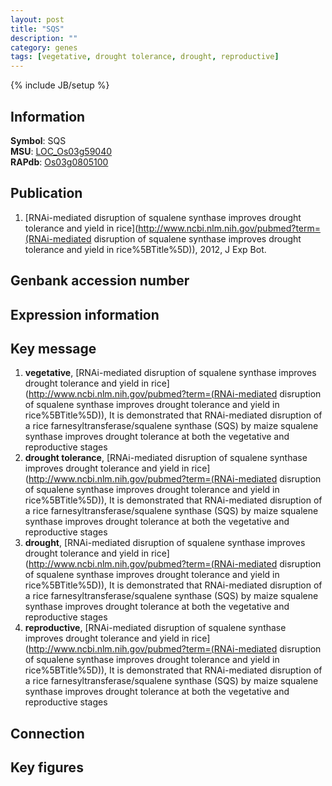 ```yaml
---
layout: post
title: "SQS"
description: ""
category: genes
tags: [vegetative, drought tolerance, drought, reproductive]
---
```

{% include JB/setup %}

## Information
__Symbol__: SQS  
__MSU__: [LOC_Os03g59040](http://rice.plantbiology.msu.edu/cgi-bin/ORF_infopage.cgi?orf=LOC_Os03g59040)  
__RAPdb__: [Os03g0805100](http://rapdb.dna.affrc.go.jp/viewer/gbrowse_details/irgsp1?name=Os03g0805100)  

## Publication
1. [RNAi-mediated disruption of squalene synthase improves drought tolerance and yield in rice](http://www.ncbi.nlm.nih.gov/pubmed?term=(RNAi-mediated disruption of squalene synthase improves drought tolerance and yield in rice%5BTitle%5D)), 2012, J Exp Bot.

## Genbank accession number

## Expression information

## Key message
1. __vegetative__, [RNAi-mediated disruption of squalene synthase improves drought tolerance and yield in rice](http://www.ncbi.nlm.nih.gov/pubmed?term=(RNAi-mediated disruption of squalene synthase improves drought tolerance and yield in rice%5BTitle%5D)),  It is demonstrated that RNAi-mediated disruption of a rice farnesyltransferase/squalene synthase (SQS) by maize squalene synthase improves drought tolerance at both the vegetative and reproductive stages
2. __drought tolerance__, [RNAi-mediated disruption of squalene synthase improves drought tolerance and yield in rice](http://www.ncbi.nlm.nih.gov/pubmed?term=(RNAi-mediated disruption of squalene synthase improves drought tolerance and yield in rice%5BTitle%5D)),  It is demonstrated that RNAi-mediated disruption of a rice farnesyltransferase/squalene synthase (SQS) by maize squalene synthase improves drought tolerance at both the vegetative and reproductive stages
3. __drought__, [RNAi-mediated disruption of squalene synthase improves drought tolerance and yield in rice](http://www.ncbi.nlm.nih.gov/pubmed?term=(RNAi-mediated disruption of squalene synthase improves drought tolerance and yield in rice%5BTitle%5D)),  It is demonstrated that RNAi-mediated disruption of a rice farnesyltransferase/squalene synthase (SQS) by maize squalene synthase improves drought tolerance at both the vegetative and reproductive stages
4. __reproductive__, [RNAi-mediated disruption of squalene synthase improves drought tolerance and yield in rice](http://www.ncbi.nlm.nih.gov/pubmed?term=(RNAi-mediated disruption of squalene synthase improves drought tolerance and yield in rice%5BTitle%5D)),  It is demonstrated that RNAi-mediated disruption of a rice farnesyltransferase/squalene synthase (SQS) by maize squalene synthase improves drought tolerance at both the vegetative and reproductive stages

## Connection

## Key figures


